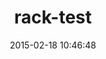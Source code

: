 ---
layout: post
title:  "rack-test"
repo:   "brynary/rack-test"
date:   2015-02-18 10:46:48
gemurl: http://github.com/brynary/rack-test
---